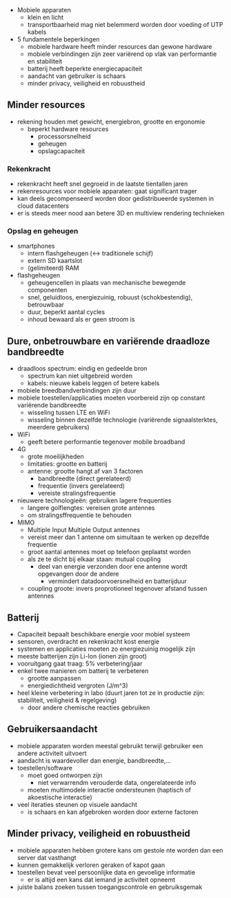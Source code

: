 
* Mobiele apparaten
    * klein en licht
    * transportbaarheid mag niet belemmerd worden door voeding of UTP kabels
* 5 fundamentele beperkingen
    * mobiele hardware heeft minder resources dan gewone hardware
    * mobiele verbindingen zijn zeer variërend op vlak van performantie en stabiliteit
    * batterij heeft beperkte energiecapaciteit
    * aandacht van gebruiker is schaars
    * minder privacy, veiligheid en robuustheid

## Minder resources

* rekening houden met gewicht, energiebron, grootte en ergonomie
    * beperkt hardware resources
        * processorsnelheid
        * geheugen
        * opslagcapaciteit

### Rekenkracht

* rekenkracht heeft snel gegroeid in de laatste tientallen jaren
* rekenresources voor mobiele apparaten: gaat significant trager
* kan deels gecompenseerd worden door gedistribueerde systemen in cloud datacenters
* er is steeds meer nood aan betere 3D en multiview rendering technieken

### Opslag en geheugen

* smartphones
    * intern flashgeheugen (<-> traditionele schijf)
    * extern SD kaartslot
    * (gelimiteerd) RAM
* flashgeheugen
    * geheugencellen in plaats van mechanische bewegende componenten
    * snel, geluidloos, energiezuinig, robuust (schokbestendig), betrouwbaar
    * duur, beperkt aantal cycles
    * inhoud bewaard als er geen stroom is

## Dure, onbetrouwbare en variërende draadloze bandbreedte

* draadloos spectrum: eindig en gedeelde bron
    * spectrum kan niet uitgebreid worden
    * kabels: nieuwe kabels leggen of betere kabels
* mobiele breedbandverbindingen zijn duur
* mobiele toestellen/applicaties moeten voorbereid zijn op constant variërende bandbreedte
    * wisseling tussen LTE en WiFi
    * wisseling binnen dezelfde technologie (variërende signaalsterktes, meerdere gebruikers)
* WiFi
    * geeft betere performantie tegenover mobile broadband
* 4G
    * grote moeilijkheden
    * limitaties: grootte en batterij
    * antenne: grootte hangt af van 3 factoren
        * bandbreedte (direct gerelateerd)
        * frequentie (invers gerelateerd)
        * vereiste stralingsfrequentie
* nieuwere technologieën: gebruiken lagere frequenties
    * langere golflengtes: vereisen grote antennes
    * om stralingsffrequentie te behouden
* MIMO
    * Multiple Input Multiple Output antennes
    * vereist meer dan 1 antenne om simultaan te werken op dezelfde frequentie
    * groot aantal antennes moet op telefoon geplaatst worden
    * als ze te dicht bij elkaar staan: mutual coupling
        * deel van energie verzonden door ene antenne wordt opgevangen door de andere
            * vermindert datadoorvoersnelheid en batterijduur
    * coupling groote: invers proprotioneel tegenover afstand tussen antennes

## Batterij

* Capaciteit bepaalt beschikbare energie voor mobiel systeem
* sensoren, overdracht en rekenkracht kost energie
* systemen en applicaties moeten zo energiezuinig mogelijk zijn
* meeste batterijen zijn Li-Ion (ionen zijn groot)
* vooruitgang gaat traag: 5% verbetering/jaar
* enkel twee manieren om batterij te verbeteren
    * grootte aanpassen
    * energiedichtheid vergroten (J/m^3)
* heel kleine verbetering in labo (duurt jaren tot ze in productie zijn: stabiliteit, veiligheid & regelgeving)
    * door andere chemische reacties gebruiken

## Gebruikersaandacht

* mobiele apparaten worden meestal gebruikt terwijl gebruiker een andere activiteit uitvoert
* aandacht is waardevoller dan energie, bandbreedte,...
* toestellen/software
    * moet goed ontworpen zijn
        * niet verwarrendm verouderde data, ongerelateerde info
    * moeten multimodele interactie ondersteunen (haptisch of akoestische interactie)
* veel iteraties steunen op visuele aandacht
    * is schaars en kan afgebroken worden door externe factoren

## Minder privacy, veiligheid en robuustheid

* mobiele apparaten hebben grotere kans om gestole nte worden dan een server dat vasthangt
* kunnen gemakkelijk verloren geraken of kapot gaan
* toestellen bevat veel persoonlijke data en gevoelige informatie
    * er is altijd een kans dat iemand je activiteit opneemt
* juiste balans zoeken tussen toegangscontrole en gebruiksgemak






